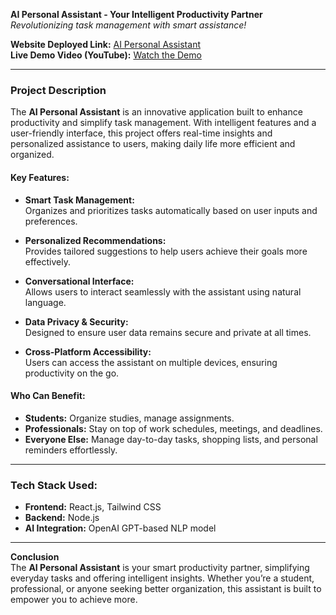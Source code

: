 **AI Personal Assistant - Your Intelligent Productivity Partner**  
*Revolutionizing task management with smart assistance!*  

**Website Deployed Link:** [AI Personal Assistant](https://ai-personal-assistant-88qd.vercel.app/)  
**Live Demo Video (YouTube):** [Watch the Demo](https://youtu.be/GcEHT33s6YA?si=E0iapGvEHULhgNgk)  

---

### **Project Description**  
The **AI Personal Assistant** is an innovative application built to enhance productivity and simplify task management. With intelligent features and a user-friendly interface, this project offers real-time insights and personalized assistance to users, making daily life more efficient and organized.  

#### **Key Features:**  
- **Smart Task Management:**  
   Organizes and prioritizes tasks automatically based on user inputs and preferences.  

- **Personalized Recommendations:**  
   Provides tailored suggestions to help users achieve their goals more effectively.  

- **Conversational Interface:**  
   Allows users to interact seamlessly with the assistant using natural language.  

- **Data Privacy & Security:**  
   Designed to ensure user data remains secure and private at all times.  

- **Cross-Platform Accessibility:**  
   Users can access the assistant on multiple devices, ensuring productivity on the go.  

#### **Who Can Benefit:**  
- **Students:** Organize studies, manage assignments.  
- **Professionals:** Stay on top of work schedules, meetings, and deadlines.  
- **Everyone Else:** Manage day-to-day tasks, shopping lists, and personal reminders effortlessly.  

---

### **Tech Stack Used:**  
- **Frontend:** React.js, Tailwind CSS  
- **Backend:** Node.js  
- **AI Integration:** OpenAI GPT-based NLP model  

---

**Conclusion**  
The **AI Personal Assistant** is your smart productivity partner, simplifying everyday tasks and offering intelligent insights. Whether you’re a student, professional, or anyone seeking better organization, this assistant is built to empower you to achieve more.  

